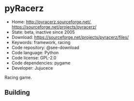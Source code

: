 # pyRacerz

- Home: http://pyracerz.sourceforge.net/, https://sourceforge.net/projects/pyracerz/
- State: beta, inactive since 2005
- Download: https://sourceforge.net/projects/pyracerz/files/
- Keywords: framework, racing
- Code repository: @see-download
- Code language: Python
- Code license: GPL-2.0
- Code dependencies: pygame
- Developer: Jujucece

Racing game.

## Building
